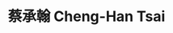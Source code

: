 ---
chinese_name: 蔡承翰
english_name: Cheng-Han Tsai
title: 蔡承翰 Cheng-Han Tsai
id: tsaichenghan
collection: members
position: Full-time Research Assistant
type: full-time research assistant
department: 財務金融學系學士班畢業
# image_path: https://source.unsplash.com/collection/139386/600x600?a=.png
photo: pt_ra/tsaichenghan.jpg
# blurb: 123
---